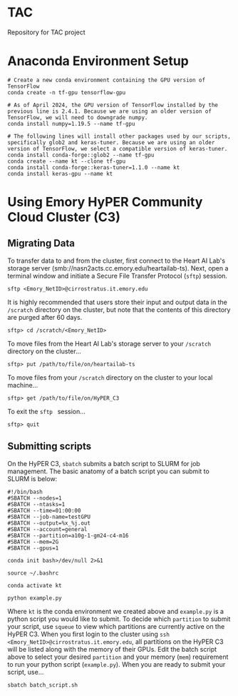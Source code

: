 # TAC
Repository for TAC project

# Anaconda Environment Setup
```
# Create a new conda environment containing the GPU version of TensorFlow
conda create -n tf-gpu tensorflow-gpu

# As of April 2024, the GPU version of TensorFlow installed by the previous line is 2.4.1. Because we are using an older version of TensorFlow, we will need to downgrade numpy.
conda install numpy=1.19.5 --name tf-gpu

# The following lines will install other packages used by our scripts, specifically glob2 and keras-tuner. Because we are using an older version of TensorFlow, we select a compatible version of keras-tuner.
conda install conda-forge::glob2 --name tf-gpu
conda create --name kt --clone tf-gpu
conda install conda-forge::keras-tuner=1.1.0 --name kt
conda install keras-gpu --name kt
```

# Using Emory HyPER Community Cloud Cluster (C3)
## Migrating Data
To transfer data to and from the cluster, first connect to the Heart AI Lab's storage server (smb://nasn2acts.cc.emory.edu/heartailab-ts). Next, open a terminal window and initiate a Secure File Transfer Protocol (`sftp`) session.
```
sftp <Emory_NetID>@cirrostratus.it.emory.edu
```
It is highly recommended that users store their input and output data in the `/scratch` directory on the cluster, but note that the contents of this directory are purged after 60 days.
```
sftp> cd /scratch/<Emory_NetID>
```
To move files from the Heart AI Lab's storage server to your `/scratch` directory on the cluster...
```
sftp> put /path/to/file/on/heartailab-ts
```
To move files from your `/scratch` directory on the cluster to your local machine...
```
sftp> get /path/to/file/on/HyPER_C3
```
To exit the `sftp ` session...
```
sftp> quit
```
## Submitting scripts
On the HyPER C3, `sbatch` submits a batch script to SLURM for job management. The basic anatomy of a batch script you can submit to SLURM is below:
```
#!/bin/bash
#SBATCH --nodes=1
#SBATCH --ntasks=1
#SBATCH --time=01:00:00
#SBATCH --job-name=testGPU
#SBATCH --output=%x_%j.out
#SBATCH --account=general
#SBATCH --partition=a10g-1-gm24-c4-m16 
#SBATCH --mem=2G
#SBATCH --gpus=1

conda init bash>/dev/null 2>&1

source ~/.bashrc

conda activate kt

python example.py
```
Where `kt` is the conda environment we created above and `example.py` is a python script you would like to submit. To decide which `partition` to submit your script, use `squeue` to view which partitions are currently active on the HyPER C3. When you first login to the cluster using `ssh <Emory_NetID>@cirrostratus.it.emory.edu`, all partitions on the HyPER C3 will be listed along with the memory of their GPUs. Edit the batch script above to select your desired `partition` and your memory (`mem`) requirement to run your python script (`example.py`). When you are ready to submit your script, use...
```
sbatch batch_script.sh
```
